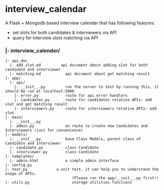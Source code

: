 # interview_calendar

 A Flask + Mongodb based interview calendar that has following features:
* set slots for both candidates & interviewers via API
* query for interview slots matching via API



 ### |- interview_calender/
    |- api_doc
      |- add_slot.md         api document about adding slot for both candidate and interviewer
      |- matching.md	       api document about get matching result
	|- app/
	  |- api/      
        |- __init__.py         run the server to test by running this, it should be run at localhost:5000
        |- error.py            route for api error handlers
        |- candidates.py       route for candidates relative APIs: add slot and get matching result
        |- interviewers.py     route for interviewers relative APIs: add slot
    |- main/
      |- __init__.py
      |- admin.py              an route to create new Candidates and Interviewers (just for convenience)
    |- models/
      |- __init__.py           base Class Models, parent class of Candidate and Interviewer
      |- candidate.py          class Candidate
      |- interviewer.py        class Candidate
    |- templates/
      |- admin.html            a simple admin interface
    |- config.py                  
    |- test.py 	           a unit test, it can help you to understand the usage of APIs. 
                                  (Please run the app/__init__.py first!)                              
    |- utils.py                   storage utilities functions

